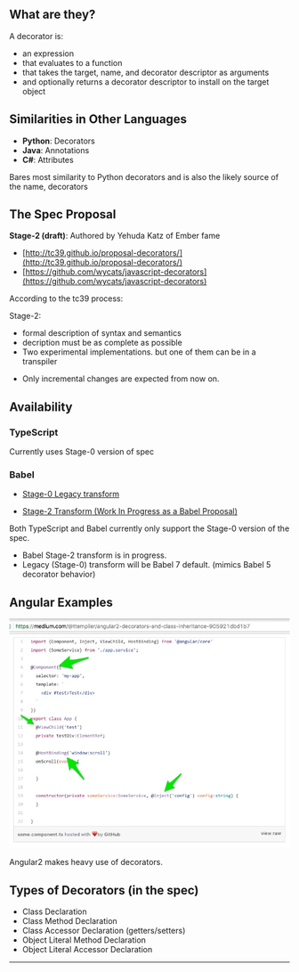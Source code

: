 ## What are they?

A decorator is:

- an expression
- that evaluates to a function
- that takes the target, name, and decorator descriptor as arguments
- and optionally returns a decorator descriptor to install on the target object

## Similarities in Other Languages

- **Python**: Decorators
- **Java**: Annotations
- **C#**: Attributes

<div class="notes">
Bares most similarity to Python decorators and is also the likely source of the name, decorators
</div>

## The Spec Proposal

**Stage-2 (draft)**: Authored by Yehuda Katz of Ember fame
    
- [http://tc39.github.io/proposal-decorators/](http://tc39.github.io/proposal-decorators/)
- [https://github.com/wycats/javascript-decorators](https://github.com/wycats/javascript-decorators)

<div class="notes">

According to the tc39 process:

Stage-2:

- formal description of syntax and semantics
- decription must be as complete as possible
- Two experimental implementations. but one of them can be in a transpiler

* Only incremental changes are expected from now on.

</div>

## Availability
### TypeScript

Currently uses Stage-0 version of spec

### Babel

* [Stage-0 Legacy transform](https://github.com/loganfsmyth/babel-plugin-transform-decorators-legacy)

* [Stage-2 Transform (Work In Progress as a Babel Proposal) ](https://github.com/babel/proposals/issues/11)

<div class="notes">

Both TypeScript and Babel currently only support the Stage-0 version of the spec.

- Babel Stage-2 transform is in progress.
- Legacy (Stage-0) transform will be Babel 7 default. (mimics Babel 5 decorator behavior)

</div>

## Angular Examples

![](assets/angular2-decorators.jpg)

<div class="notes">
Angular2 makes heavy use of decorators.
</div>

## Types of Decorators (in the spec)

- Class Declaration
- Class Method Declaration
- Class Accessor Declaration (getters/setters)
- Object Literal Method Declaration
- Object Literal Accessor Declaration

---
